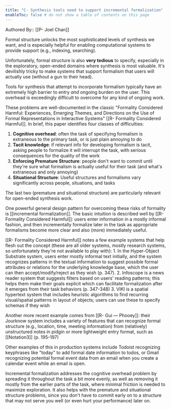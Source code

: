 ```yaml
---
title: "C- Synthesis tools need to support incremental formalization"
enableToc: false # do not show a table of contents on this page
---
```

Authored By:: [[P- Joel Chan]]

Formal structure unlocks the most sophisticated levels of synthesis we want, and is especially helpful for enabling computational systems to provide support (e.g., indexing, searching).

Unfortunately, formal structure is also **very tedious** to specify, especially in the exploratory, open-ended domains where synthesis is most valuable. It's devilishly tricky to make systems that support formalism that users will actually use (without a gun to their head).

Tools for synthesis that attempt to incorporate formalism typically have an extremely high barrier to entry *and* ongoing burden on the user. This overhead is exceedingly difficult to overcome for any kind of ongoing work.

These problems are well-documented in the classic "Formality Considered Harmful: Experiences, Emerging Themes, and Directions on the Use of Formal Representations in Interactive Systems" [[R- Formality Considered Harmful]]. In brief, this paper identifies four classes of difficulties:
1. **Cognitive overhead**: often the task of specifying formalism is extraneous to the primary task, or is just plain annoying to do
2. **Tacit knowledge**: if relevant info for developing formalism is tacit, asking people to formalize it will interrupt the task, with serious consequences for the quality of the work
3. **Enforcing Premature Structure**: people don't want to commit until they're sure what formalism is actually useful for their task (and what's extraneous and only annoying) 
4.  **Situational Structure**: Useful structures and formalisms vary significantly across people, situations, and tasks

The last two (premature and situational structure) are particularly relevant for open-ended synthesis work.

One powerful general design pattern for overcoming these risks of formality is [[incremental formalization]]. The basic intuition is described well by [[R- Formality Considered Harmful]]: users enter information in a mostly informal fashion, and then incrementally formalize later in the task as appropriate formalisms become more clear and also (more) immediately useful. 

[[R- Formality Considered Harmful]] notes a few example systems that help flesh out the concept (these are all older systems, mostly research systems, so unfortunately they're not available to play with):
    1.  In the Hyper-Object Substrate system, users enter mostly informal text initially, and the system recognizes patterns in the textual information to suggest possible formal attributes or relations for the underlying knowledge base, which the user can then accept/modify/reject as they wish (p. 347).
    2.  Infoscope is a news reader system that suggests filters based on users' reading patterns; this helps them make their goals explicit which can facilitate formalization after it emerges from their task behaviors (p. 347-348)
    3.  VIKI is a spatial hypertext system that includes heuristic algorithms to find recurring visual/spatial patterns in layout of objects; users can use these to specify schemas if they wish

Another more recent example comes from [[R- Gui — Phooey]]: their Jourknow system includes a variety of features that can recognize formal structure (e.g., location, time, meeting information) from (relatively) unstructured notes in pidgin or more lightweight entry format, such as [[Notation3]] (p. 195-197)

Other examples of this in production systems include Todoist recognizing keyphrases like "today" to add formal date information to todos, or Gmail recognizing potential formal event data from an email when you create a calendar event while an email is open.

Incremental formalization addresses the cognitive overhead problem by spreading it throughout the task a bit more evenly, as well as removing it mostly from the earlier parts of the task, where minimal friction is needed to maximize exploration. It also helps with the premature and situational structure problems, since you don't have to commit early on to a structure that may not serve you well (or even hurt your performance) later on.
